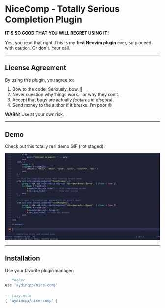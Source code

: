 # NiceComp - Totally Serious Completion Plugin

**IT'S SO GOOD THAT YOU WILL REGRET USING IT!**  

Yes, you read that right. This is my **first Neovim plugin** ever, so proceed with caution. Or don't. Your call.

---

## License Agreement

By using this plugin, you agree to:

1. Bow to the code. Seriously, bow. 🙏
2. Never question why things work… or why they don’t.
3. Accept that bugs are actually *features in disguise*.
4. Send money to the author if it breaks. I’m poor 😢

**WARN:** Use at your own risk.

---

## Demo

Check out this totally real demo GIF (not staged):

![NiceComp Demo](demo.gif)

---

## Installation

Use your favorite plugin manager:

```lua
-- Packer
use 'aydincpp/nice-comp'

-- Lazy.nvim
{ 'aydincpp/nice-comp' }
```
